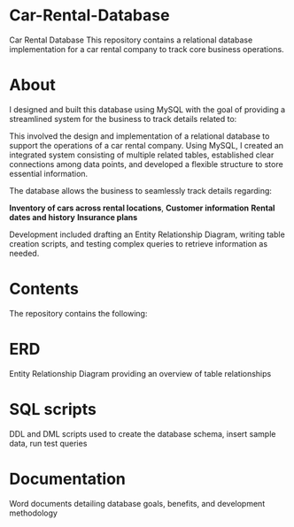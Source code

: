 # Car-Rental-Database

Car Rental Database
This repository contains a relational database implementation for a car rental company to track core business operations.

# **About**
I designed and built this database using MySQL with the goal of providing a streamlined system for the business to track details related to:

This involved the design and implementation of a relational database to support the operations of a car rental company. Using MySQL, I created an integrated system consisting of multiple related tables, established clear connections among data points, and developed a flexible structure to store essential information.

The database allows the business to seamlessly track details regarding:

**Inventory of cars across rental locations**,
**Customer information**
**Rental dates and history**
**Insurance plans**

Development included drafting an Entity Relationship Diagram, writing table creation scripts, and testing complex queries to retrieve information as needed.

# **Contents**
The repository contains the following:

# ERD 

Entity Relationship Diagram providing an overview of table relationships
# SQL scripts 

DDL and DML scripts used to create the database schema, insert sample data, run test queries
# Documentation 

Word documents detailing database goals, benefits, and development methodology
